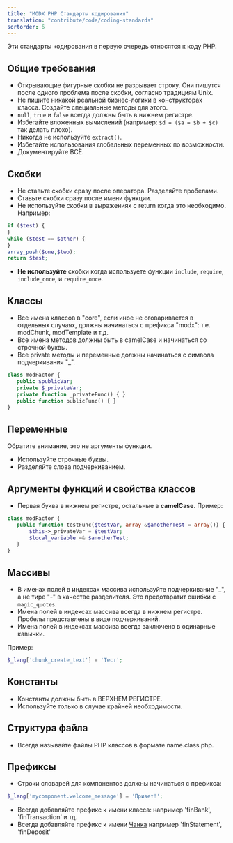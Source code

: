 ```yaml
---
title: "MODX PHP Стандарты кодирования"
translation: "contribute/code/coding-standards"
sortorder: 6
---
```


Эти стандарты кодирования в первую очередь относятся к коду PHP.

## Общие требования

- Открывающие фигурные скобки не разрывает строку. Они пишутся после одного проблема после скобки, согласно традициям Unix.
- Не пишите никакой реальной бизнес-логики в конструкторах класса. Создайте специальные методы для этого.
- `null`, `true` и `false` всегда должны быть в нижнем регистре.
- Избегайте вложенных вычислений (например: `$d = ($a = $b + $c)` так делать плохо).
- Никогда не используйте `extract()`.
- Избегайте использования глобальных переменных по возможности.
- Документируйте ВСЁ.

## Скобки

- Не ставьте скобки сразу после оператора. Разделяйте пробелами.
- Ставьте скобки сразу после имени функции.
- Не используйте скобки в выражениях с return когда это необходимо. Например:

 ``` php
if ($test) {
}
while ($test == $other) {
}
array_push($one,$two);
return $test;
```

- **Не используйте** скобки когда используете функции `include`, `require`, `include_once`, и `require_once`.

## Классы

- Все имена классов в "core", если иное не оговаривается в отдельных случаях, должны начинаться с префикса "modx": т.е. modChunk, modTemplate и т.д.
- Все имена методов должны быть в camelCase и начинаться со строчной буквы.
- Все private методы и переменные должны начинаться с символа подчеркивания "_".

 ``` php
class modFactor {
    public $publicVar;
    private $_privateVar;
    private function _privateFunc() { }
    public function publicFunc() { }
}
```

## Переменные

Обратите внимание, это не аргументы функции.

- Используйте строчные буквы.
- Разделяйте слова подчеркиванием.

## Аргументы функций и свойства классов

- Первая буква в нижнем регистре, остальные в **camelCase**. Пример:

 ``` php
class modFactor {
    public function testFunc($testVar, array &$anotherTest = array()) {
        $this->_privateVar = $testVar;
        $local_variable =& $anotherTest;
    }
}
```

## Массивы

- В именах полей в индексах массива используйте подчеркивание "_", а не тире "-" в качестве разделителя. Это предотвратит ошибки с `magic_quotes`.
- Имена полей в индексах массива всегда в нижнем регистре. Пробелы представлены в виде подчеркиваний.
- Имена полей в индексах массива всегда заключено в одинарные кавычки.

Пример:

``` php
$_lang['chunk_create_text'] = 'Тест';
```

## Константы

- Константы должны быть в ВЕРХНЕМ РЕГИСТРЕ.
- Используйте только в случае крайней необходимости.

## Структура файла

- Всегда называйте файлы PHP классов в формате name.class.php.

## Префиксы

- Строки словарей для компонентов должны начинаться с префикса:

``` php
$_lang['mycomponent.welcome_message'] = 'Привет!';
```

- Всегда добавляйте префикс к имени класса: например 'finBank', 'finTransaction' и тд.
- Всегда добавляйте префикс к имени [Чанка](building-sites/elements/chunks "Chunks") например 'finStatement', 'finDeposit'
